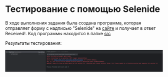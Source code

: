# Тестирование с помощью Selenide

В ходе выполнения задания была создана программа, которая отправляет форму с надписью "Selenide" на [сайте](https://www.selenium.dev/selenium/web/web-form.html) и получает в ответ Received!. Код программы находится в папке [src](/src)

Результаты тестирования:

![result](images/result.png)